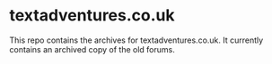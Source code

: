 # textadventures.co.uk

This repo contains the archives for textadventures.co.uk. It currently contains an archived copy of the old forums.
